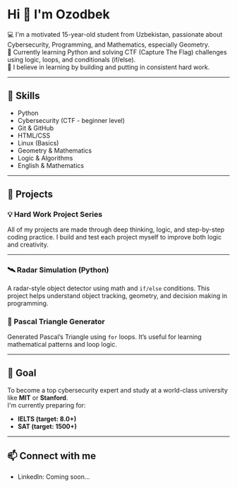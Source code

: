 # Hi 👋 I'm Ozodbek

💻 I'm a motivated 15-year-old student from Uzbekistan, passionate about Cybersecurity, Programming, and Mathematics, especially Geometry.  
🌱 Currently learning Python and solving CTF (Capture The Flag) challenges using logic, loops, and conditionals (if/else).  
🧠 I believe in learning by building and putting in consistent hard work.

---

## 🧠 Skills

- Python
- Cybersecurity (CTF - beginner level)
- Git & GitHub
- HTML/CSS
- Linux (Basics)
- Geometry & Mathematics
- Logic & Algorithms
- English & Mathematics 
---

## 🚀 Projects

### 💡 Hard Work Project Series
All of my projects are made through deep thinking, logic, and step-by-step coding practice. I build and test each project myself to improve both logic and creativity.

---

### 🛰 Radar Simulation (Python)
A radar-style object detector using math and `if/else` conditions. This project helps understand object tracking, geometry, and decision making in programming.

### 🔺 Pascal Triangle Generator
Generated Pascal’s Triangle using `for` loops. It’s useful for learning mathematical patterns and loop logic.

---

## 🎯 Goal

To become a top cybersecurity expert and study at a world-class university like **MIT** or **Stanford**.  
I'm currently preparing for:
- **IELTS (target: 8.0+)**
- **SAT (target: 1500+)**

---

## 📫 Connect with me

- LinkedIn: Coming soon...

